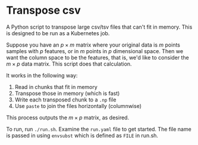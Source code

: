 # Transpose csv
A Python script to transpose large csv/tsv files that can't fit in memory. This is designed to be run as a Kubernetes job. 

Suppose you have an $p \times m$ matrix where your original data is $m$ points samples with $p$ features, or in $m$ points in $p$ dimensional space. Then we want the column space to be the features, that is, we'd like to consider the $m \times p$ data matrix. This script does that calculation.

It works in the following way:
1. Read in chunks that fit in memory
2. Transpose those in memory (which is fast)
3. Write each transposed chunk to a `.np` file
4. Use `paste` to join the files horizontally (columnwise)

This process outputs the $m \times p$ matrix, as desired. 

To run, run `./run.sh`. Examine the `run.yaml` file to get started. The file name is passed in using `envsubst` which is defined as `FILE` in run.sh.